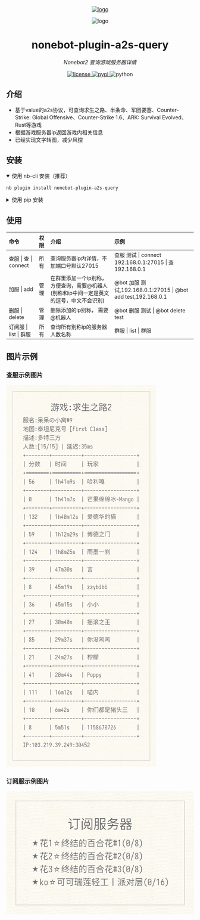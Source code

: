 <div align="center">
  <a href="https://v2.nonebot.dev/store">
    <img src="https://raw.githubusercontent.com/A-kirami/nonebot-plugin-template/resources/nbp_logo.png" width="180" height="180" alt="logo">
  </a>
  <br>
  <p>
    <img src="https://raw.githubusercontent.com/A-kirami/nonebot-plugin-template/resources/NoneBotPlugin.svg" width="240" alt="logo">
  </p>
</div>

<div align="center">

# nonebot-plugin-a2s-query

*Nonebot2 查询游戏服务器详情*

<a href="./LICENSE">
    <img src="https://img.shields.io/github/license/NanakaNeko/nonebot-plugin-a2s-query.svg" alt="license">
</a>
<a href="https://pypi.python.org/pypi/nonebot-plugin-a2s-query">
	<img src="https://img.shields.io/pypi/v/nonebot-plugin-a2s-query.svg" alt="pypi">
</a>
<img src="https://img.shields.io/badge/python-3.9+-blue.svg" alt="python">

</div>

## 介绍

+ 基于value的a2s协议，可查询求生之路、半条命、军团要塞、Counter-Strike: Global Offensive、Counter-Strike 1.6、ARK: Survival Evolved、Rust等游戏  
+ 根据游戏服务器ip返回游戏内相关信息  
+ 已经实现文字转图，减少风控    

## 安装

<details open>
<summary>使用 nb-cli 安装（推荐）</summary>

```bash
nb plugin install nonebot-plugin-a2s-query
```
</details>

<details>
<summary>使用 pip 安装</summary>

```bash
pip intall nonebot-plugin-a2s-query
```

之后打开 nonebot2 项目根目录下的 pyproject.toml 文件, 在 [tool.nonebot] 部分追加写入
```bash
plugins = ["nonebot-plugin-a2s-query"]
```
</details>

## 使用

|          命令          | 权限 |                             介绍                             |                             示例                             |
| :--------------------- | :--- | :----------------------------------------------------------- | :----------------------------------------------------------- |
| 查服 \| 查 \|  connect | 所有 |           查询服务器ip内详情，不加端口号默认27015            |   查服 测试 \| connect 192.168.0.1:27015 \| 查 192.168.0.1   |
|      加服 \| add       | 管理 | 在群里添加一个ip别称，方便查询，需要@机器人(别称和ip中间一定是英文的逗号，中文不会识别) | @bot 加服 测试,192.168.0.1:27015 \| @bot add test,192.168.0.1 |
|     删服 \| delete     | 管理 |                删除添加的ip别称， 需要@机器人                |              @bot 删服 测试 \| @bot delete test              |
| 订阅服 \| list \| 群服 | 所有 |                查询所有别称ip的服务器人数名称                |                     群服 \| list \| 群服                     |

## 图片示例

### 查服示例图片

![查服](./images/connect.png)

### 订阅服示例图片

![群服](./images/list.png)
